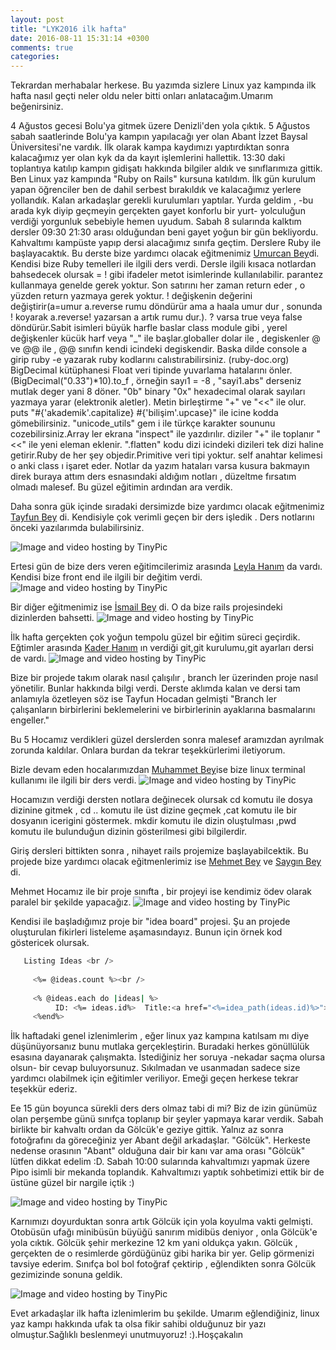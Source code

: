 ```yaml
---
layout: post
title: "LYK2016 ilk hafta"
date: 2016-08-11 15:31:14 +0300
comments: true
categories: 
---
```



Tekrardan merhabalar herkese. Bu yazımda sizlere Linux yaz kampında ilk hafta nasıl geçti neler oldu neler bitti onları anlatacağım.Umarım beğenirsiniz.

4 Ağustos gecesi Bolu'ya gitmek üzere Denizli'den yola çıktık. 5 Ağustos sabah saatlerinde Bolu'ya kampın yapılacağı yer olan Abant İzzet Baysal Üniversitesi'ne vardık. İlk olarak kampa kaydımızı yaptırdıktan sonra kalacağımız yer olan kyk da da kayıt işlemlerini hallettik. 13:30 daki toplantıya katılıp kampın gidişatı hakkında bilgiler aldık ve sınıflarımıza gittik. Ben Linux yaz kampında "Ruby on Rails" kursuna katıldım. İlk gün kurulum yapan öğrenciler ben de dahil serbest bırakıldık ve kalacağımız yerlere yollandık. Kalan arkadaşlar gerekli kurulumları yaptılar. Yurda geldim , -bu arada kyk diyip geçmeyin gerçekten gayet konforlu bir yurt- yolculuğun verdiği yorgunluk sebebiyle hemen uyudum. Sabah 8 sularında kalktım dersler 09:30 21:30 arası olduğundan beni gayet yoğun bir gün bekliyordu. Kahvaltımı kampüste yapıp dersi alacağımız sınıfa geçtim. Derslere Ruby ile başlayacaktık. Bu derste bize yardımcı olacak eğitmenimiz [Umurcan Bey](https://twitter.com/ugorur)di. Kendisi bize Ruby temelleri ile ilgili ders verdi. Dersle ilgili kısaca notlardan bahsedecek olursak = ! gibi ifadeler metot isimlerinde kullanılabilir. parantez kullanmaya genelde gerek yoktur. Son satırını her zaman return eder , o yüzden return yazmaya gerek yoktur. ! değişkenin değerini değiştirir(a=umur a.reverse rumu döndürür ama a haala umur dur , sonunda ! koyarak a.reverse! yazarsan a artık rumu dur.). ? varsa true veya false döndürür.Sabit isimleri büyük harfle baslar class module gibi , yerel değişkenler kücük harf veya "_" ile başlar.globaller dolar ile , degiskenler @ ve @@ ile , @@ sınıfın kendi icindeki degiskendir. Baska dilde console a girip ruby -e yazarak ruby kodlarını calıstırabilirsiniz. (ruby-doc.org) BigDecimal kütüphanesi Float veri tipinde yuvarlama hatalarını önler. (BigDecimal("0.33")*10).to_f , örneğin sayı1 = -8 , "sayi1.abs" derseniz mutlak deger yani 8 döner. "0b" binary "0x" hexadecimal olarak sayıları yazmaya yarar (elektronik aletler). Metin birleştirme "+" ve "<<" ile olur. puts "#{'akademik'.capitalize} #{'bilişim'.upcase}" ile icine kodda gömebilirsiniz. "unicode_utils" gem i ile türkçe karakter soununu cozebilirsiniz.Array ler ekrana "inspect" ile yazdırılır. diziler "+" ile toplanır "<<" ile yeni eleman eklenir. ".flatten" kodu dizi icindeki dizileri tek dizi haline getirir.Ruby de her şey objedir.Primitive veri tipi yoktur. self anahtar kelimesi o anki class ı işaret eder. Notlar da yazım hataları varsa kusura bakmayın direk buraya attım ders esnasındaki aldığım notları , düzeltme fırsatım olmadı malesef. Bu güzel eğitimin ardından ara verdik.


Daha sonra gük içinde sıradaki dersimizde bize yardımcı olacak eğitmenimiz [Tayfun Bey](https://twitter.com/toziserikan?lang=tr) di. Kendisiyle çok verimli geçen bir ders işledik . Ders notlarını önceki yazılarımda bulabilirsiniz.

<img src="http://i66.tinypic.com/t9h8h0.jpg" border="0" alt="Image and video hosting by TinyPic">

Ertesi gün de bize ders veren eğitimcilerimiz arasında [Leyla Hanım](https://twitter.com/leylakapi?lang=tr) da vardı. Kendisi bize front end ile ilgili bir değitim verdi.
<img src="http://i66.tinypic.com/235f69.jpg" border="0" alt="Image and video hosting by TinyPic">

Bir diğer eğitmenimiz ise [İsmail Bey](https://twitter.com/isoakbudak?lang=tr) di. O da bize rails projesindeki dizinlerden bahsetti.
<img src="http://i64.tinypic.com/2qisebl.jpg" border="0" alt="Image and video hosting by TinyPic">

İlk hafta gerçekten çok yoğun tempolu güzel bir eğitim süreci geçirdik. Eğtimler arasında [Kader Hanım](https://twitter.com/sucuklukfasulye) ın verdiği git,git kurulumu,git ayarları dersi de vardı.
<img src="http://i68.tinypic.com/zu5bmh.jpg" border="0" alt="Image and video hosting by TinyPic">

Bize bir projede takım olarak nasıl çalışılır , branch ler üzerinden proje nasıl yönetilir. Bunlar hakkında bilgi verdi. Derste aklımda kalan ve dersi tam anlamıyla özetleyen söz ise Tayfun Hocadan gelmişti "Branch ler çalışanların birbirlerini beklemelerini ve birbirlerinin ayaklarına basmalarını engeller."

Bu 5 Hocamız verdikleri güzel derslerden sonra malesef aramızdan ayrılmak zorunda kaldılar. Onlara burdan da tekrar teşekkürlerimi iletiyorum.

Bizle devam eden hocalarımızdan [Muhammet Bey](https://twitter.com/m_dilmac)ise bize linux terminal kullanımı ile ilgili bir ders verdi.
<img src="http://i68.tinypic.com/2a4rac2.jpg" border="0" alt="Image and video hosting by TinyPic">

Hocamızın verdiği dersten notlara değinecek olursak cd komutu ile dosya dizinine gitmek , cd .. komutu ile üst dizine geçmek ,cat komutu ile bir dosyanın icerigini göstermek. mkdir komutu ile dizin oluştulması ,pwd komutu ile bulunduğun dizinin gösterilmesi gibi bilgilerdir.

Giriş dersleri bittikten sonra , nihayet rails projemize başlayabilcektik. Bu projede bize yardımcı olacak eğitmenlerimiz ise [Mehmet Bey](https://twitter.com/beydogan_) ve [Saygın Bey](https://twitter.com/sayginburak) di.

Mehmet Hocamız ile bir proje sınıfta , bir projeyi ise kendimiz ödev olarak paralel bir şekilde yapacağız.
<img src="http://i68.tinypic.com/2j61oq8.jpg" border="0" alt="Image and video hosting by TinyPic">

Kendisi ile başladığımız proje bir "idea board" projesi. Şu an projede oluşturulan fikirleri listeleme aşamasındayız. Bunun için örnek kod göstericek olursak.

```sh
   Listing Ideas <br />
   
     <%= @ideas.count %><br />
   
     <% @ideas.each do |ideas| %>
          ID: <%= ideas.id%>  Title:<a href="<%=idea_path(ideas.id)%>"><%= ideas.title%></a>---Desc:<%= ideas.description%><br />
     <%end%>
```

İlk haftadaki genel izlenimlerim , eğer linux yaz kampına katılsam mı diye düşünüyorsanız bunu mutlaka gerçekleştirin. Buradaki herkes gönüllülük esasına dayanarak çalışmakta. İstediğiniz her soruya -nekadar saçma olursa olsun- bir cevap buluyorsunuz. Sıkılmadan ve usanmadan sadece size yardımcı olabilmek için eğitimler veriliyor. Emeği geçen herkese tekrar teşekkür ederiz.

Ee 15 gün boyunca sürekli ders ders olmaz tabi di mi? Biz de izin günümüz olan perşembe günü sınıfça toplanıp bir şeyler yapmaya karar verdik. Sabah birlikte bir kahvaltı ordan da Gölcük'e geziye gittik. Yalnız az sonra fotoğrafını da göreceğiniz yer Abant değil arkadaşlar. "Gölcük". Herkeste nedense orasının "Abant" olduğuna dair bir kanı var ama orası "Gölcük" lütfen dikkat edelim :D. Sabah 10:00 sularında kahvaltımızı yapmak üzere Pipo isimli bir mekanda toplandık. Kahvaltımızı yaptık sohbetimizi ettik bir de üstüne güzel bir nargile içtik :)

<img src="http://i66.tinypic.com/35leqtg.jpg" border="0" alt="Image and video hosting by TinyPic">

Karnımızı doyurduktan sonra artık Gölcük için yola koyulma vakti gelmişti. Otobüsün ufağı minibüsün büyüğü sanırım midibüs deniyor , onla Gölcük'e yola cıktık. Gölcük şehir merkezine 12 km yani oldukça yakın. Gölcük , gerçekten de o resimlerde gördüğünüz gibi harika bir yer. Gelip görmenizi tavsiye ederim. Sınıfça bol bol fotoğraf çektirip , eğlendikten sonra Gölcük gezimizinde sonuna geldik.

<img src="http://i66.tinypic.com/28ck8xs.jpg" border="0" alt="Image and video hosting by TinyPic">

Evet arkadaşlar ilk hafta izlenimlerim bu şekilde. Umarım eğlendiğiniz, linux yaz kampı hakkında ufak ta olsa fikir sahibi olduğunuz bir yazı olmuştur.Sağlıklı beslenmeyi unutmuyoruz! :).Hoşçakalın